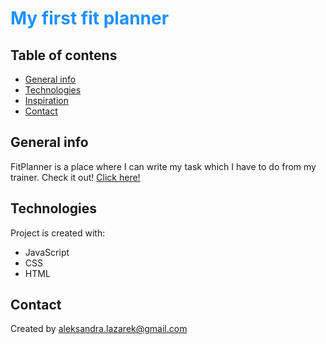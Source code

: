 <font color="#1E90FF"><h1>My first fit planner</h1></font>

## Table of contens
* [General info](#general-info)
* [Technologies](#technologies)
* [Inspiration](#inspiration)
* [Contact](#contact)

## General info
FitPlanner is a place where I can write my task which I have to do from my trainer. Check it out!  [Click here!](https://alexandrakurek.github.io/fitplanner/) 

## Technologies
Project is created with:
* JavaScript
* CSS
* HTML

## Contact
Created by aleksandra.lazarek@gmail.com
